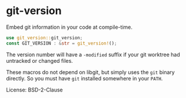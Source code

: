 # git-version

Embed git information in your code at compile-time.

```rust
use git_version::git_version;
const GIT_VERSION : &str = git_version!();
```

The version number will have a `-modified` suffix if your git worktree had
untracked or changed files.

These macros do not depend on libgit, but simply uses the `git` binary directly.
So you must have `git` installed somewhere in your `PATH`.

License: BSD-2-Clause

